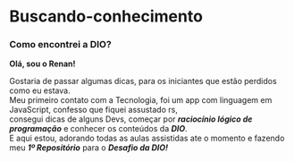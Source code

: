 # Buscando-conhecimento
### Como encontrei a DIO?

**Olá, sou o Renan!**

Gostaria de passar algumas dicas, para os iniciantes que estão perdidos como eu estava.<br>
Meu primeiro contato com a Tecnologia, foi um app com linguagem em JavaScript, confesso que fiquei assustado rs,<br>
consegui dicas de alguns Devs, começar por ***raciocínio lógico de programação*** e conhecer os conteúdos da ***DIO***.<br>
E aqui estou, adorando todas as aulas assistidas ate o momento e fazendo meu ***1º Repositório*** para o ***Desafio da DIO!***<br>
 
